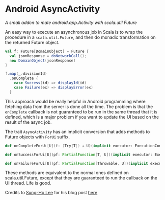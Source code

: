 Android AsyncActivity
=====================
*A small addon to mate android.app.Activity with scala.util.Future*

An easy way to execute an asynchronous job in Scala is to wrap the procedure in a `scala.util.Future`, and then do 
monadic transformation on the returned Future object.

```scala
val f: Future[DomainObject] = Future {
  val jsonResponse = doNetworkCall();
  new DomainObject(jsonResponse)
}

f.map(_.divisionId)
  .onComplete {
    case Success(id) => displayId(id)
    case Failure(ex) => displayError(ex)
  }
```

This approach would be really helpful in Android programming where fetching data from the server is done all the 
time. The problem is that the `onComplete` callback is not guaranteed to be run in the same thread that it is 
defined, which is a major problem if you want to update the UI based on the result of the async job.

The trait `AsyncActivity` has an implicit conversion that adds methods to Future objects with `ForUi` suffix.

```scala
def onCompleteForUi[U](f: (Try[T]) ⇒ U)(implicit executor: ExecutionContext): Unit

def onSuccessForUi[U](pf: PartialFunction[T, U])(implicit executor: ExecutionContext): Unit

def onFailureForUi[U](pf: PartialFunction[Throwable, U])(implicit executor: ExecutionContext): Unit
```

These methods are equivalent to the normal ones defined on scala.util.Future, except that they are guaranteed to run 
the callback on the UI thread. Life is good.

Credits to [Sung-Ho Lee](https://github.com/pocorall) for his blog post [here](http://blog.scaloid.org/2013/11/using-scalaconcurrentfuture-in-android.html)
